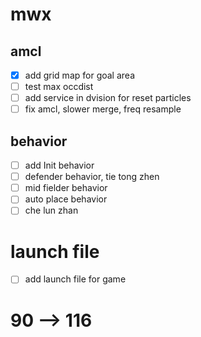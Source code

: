 # mwx

## amcl
- [x] add grid map for goal area
- [ ] test max occdist
- [ ] add service in dvision for reset particles
- [ ] fix amcl, slower merge, freq resample

## behavior
- [ ] add Init behavior
- [ ] defender behavior, tie tong zhen
- [ ] mid fielder behavior
- [ ] auto place behavior
- [ ] che lun zhan

# launch file
- [ ] add launch file for game

# 90 --> 116
